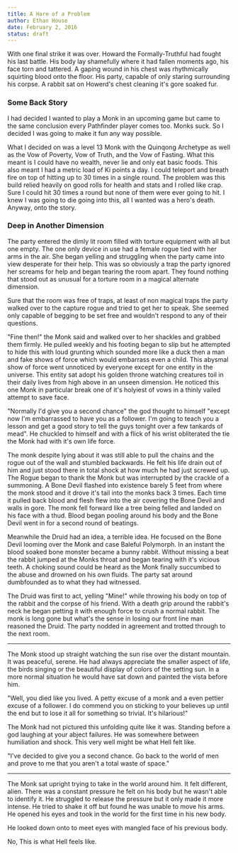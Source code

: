 ```yaml
---
title: A Hare of a Problem
author: Ethan House
date: February 2, 2016
status: draft
---
```


With one final strike it was over. Howard the Formally-Truthful had fought his
last battle. His body lay shamefully where it had fallen moments ago, his face
torn and tattered. A gaping wound in his chest was rhythmically squirting blood
onto the floor. His party, capable of only staring surrounding his corpse. A
rabbit sat on Howerd's chest cleaning it's gore soaked fur.

### Some Back Story

I had decided I wanted to play a Monk in an upcoming game but came to the same
conclusion every Pathfinder player comes too. Monks suck. So I decided I was
going to make it fun any way possible.

What I decided on was a level 13 Monk with the Quinqong Archetype as well as the
Vow of Poverty, Vow of Truth, and the Vow of Fasting. What this meant is I could
have no wealth, never lie and only eat basic foods. This also meant I had a
metric load of Ki points a day. I could teleport and breath fire on top of
hitting up to 30 times in a single round. The problem was this build relied
heavily on good rolls for health and stats and I rolled like crap. Sure I could
hit 30 times a round but none of them were ever going to hit. I knew I was going
to die going into this, all I wanted was a hero's death. Anyway, onto the story.

### Deep in Another Dimension

The party entered the dimly lit room filled with torture equipment with all but
one empty. The one only device in use had a female rogue tied with her arms in
the air. She began yelling and struggling when the party came into view
desperate for their help. This was so obviously a trap the party ignored her
screams for help and began tearing the room apart. They found nothing that stood
out as unusual for a torture room in a magical alternate dimension.

Sure that the room was free of traps, at least of non magical traps the party
walked over to the capture rogue and tried to get her to speak. She seemed only
capable of begging to be set free and wouldn't respond to any of their
questions.

"Fine then!" the Monk said and walked over to her shackles and grabbed them
firmly. He pulled weekly and his footing began to slip but he attempted to hide
this with loud grunting which sounded more like a duck then a man and fake shows
of force which would embarrass even a child. This abysmal show of force went
unnoticed by everyone except for one entity in the universe. This entity sat
adopt his golden throne watching creatures toil in their daily lives from high
above in an unseen dimension. He noticed this one Monk in particular break one
of it's holyiest of vows in a thinly vailed attempt to save face.

"Normally I'd give you a second chance" the god thought to himself "except now
I'm embarrassed to have you as a follower. I'm going to teach you a lesson and
get a good story to tell the guys tonight over a few tankards of mead". He
chuckled to himself and with a flick of his wrist obliterated the tie the Monk
had with it's own life force.

The monk despite lying about it was still able to pull the chains and the rogue
out of the wall and stumbled backwards. He felt his life drain out of him and
just stood there in total shock at how much he had just screwed up. The Rogue
began to thank the Monk but was interrupted by the crackle of a summoning. A
Bone Devil flashed into existence barely 5 feet from where the monk stood and it
drove it's tail into the monks back 3 times. Each time it pulled back blood and
flesh flew into the air covering the Bone Devil and walls in gore. The monk fell
forward like a tree being felled and landed on his face with a thud. Blood began
pooling around his body and the Bone Devil went in for a second round of
beatings.

Meanwhile the Druid had an idea, a terrible idea. He focused on the Bone Devil
looming over the Monk and case Baleful Polymorph. In an instant the blood soaked
bone monster became a bunny rabbit. Without missing a beat the rabbit jumped at
the Monks throat and began tearing with it's vicious teeth. A choking sound
could be heard as the Monk finally succumbed to the abuse and drowned on his own
fluids. The party sat around dumbfounded as to what they had witnessed.

The Druid was first to act, yelling "Mine!" while throwing his body on top of
the rabbit and the corpse of his friend. With a death grip around the rabbit's
neck he began petting it with enough force to crush a normal rabbit. The monk is
long gone but what's the sense in losing our front line man reasoned the Druid.
The party nodded in agreement and trotted through to the next room.

---

The Monk stood up straight watching the sun rise over the distant mountain. It
was peaceful, serene. He had always appreciate the smaller aspect of life, the
birds singing or the beautiful display of colors of the setting sun. In a more
normal situation he would have sat down and painted the vista before him.

"Well, you died like you lived. A petty excuse of a monk and a even pettier
excuse of a follower. I do commend you on sticking to your believes up until the
end but to lose it all for something so trivial. It's hilarious!"

The Monk had not pictured this unfolding quite like it was. Standing before a
god laughing at your abject failures. He was somewhere between humiliation and
shock. This very well might be what Hell felt like.

"I've decided to give you a second chance. Go back to the world of men and prove
to me that you aren't a total waste of space."

---

The Monk sat upright trying to take in the world around him. It felt different,
alien. There was a constant pressure he felt on his body but he wasn't able to
identify it. He struggled to release the pressure but it only made it more
intense. He tried to shake it off but found he was unable to move his arms. He
opened his eyes and took in the world for the first time in his new body.

He looked down onto to meet eyes with mangled face of his previous body.

No, This is what Hell feels like.
